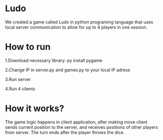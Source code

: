 # Ludo
We created a game called Ludo in python programing language that uses local server communication to allow for up to 4 players in one session.
# How to run
1.Download necessary library: py install pygame

2.Change IP in server.py and games.py to your local IP adress

3.Run server

4.Run 4 clients
# How it works?
The game logic happens in client application, after making move client sends current position to the server, and receives positions of other players from server. The turn ends after the player throws the dice.
